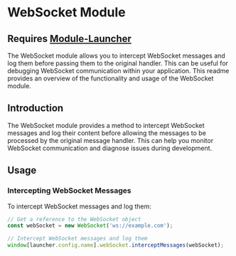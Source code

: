 # WebSocket Module
## Requires [Module-Launcher](https://github.com/Infara-Security/Module-Launcher) <br>

The WebSocket module allows you to intercept WebSocket messages and log them before passing them to the original handler. This can be useful for debugging WebSocket communication within your application. This readme provides an overview of the functionality and usage of the WebSocket module.

## Introduction
The WebSocket module provides a method to intercept WebSocket messages and log their content before allowing the messages to be processed by the original message handler. This can help you monitor WebSocket communication and diagnose issues during development.

## Usage

### Intercepting WebSocket Messages
To intercept WebSocket messages and log them:
```javascript
// Get a reference to the WebSocket object
const webSocket = new WebSocket('ws://example.com');

// Intercept WebSocket messages and log them
window[launcher.config.name].webSocket.interceptMessages(webSocket);
```
